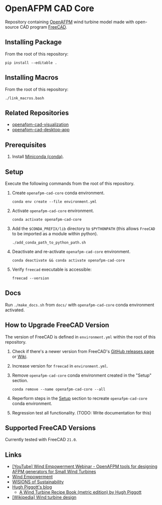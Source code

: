 # OpenAFPM CAD Core

Repository containing [OpenAFPM](https://www.openafpm.net/) wind turbine model made with open-source CAD program [FreeCAD](https://www.freecad.org/).

## Installing Package

From the root of this repository:

    pip install --editable .


## Installing Macros

From the root of this repository:

    ./link_macros.bash


## Related Repositories
* [openafpm-cad-visualization](https://github.com/gbroques/openafpm-cad-visualization)
* [openafpm-cad-desktop-app](https://github.com/gbroques/openafpm-cad-desktop-app)


## Prerequisites

1. Install [Miniconda (conda)](https://docs.conda.io/en/latest/miniconda.html).


## Setup
Execute the following commands from the root of this repository.

1. Create `openafpm-cad-core` conda environment.

       conda env create --file environment.yml

2. Activate `openafpm-cad-core` environment.

       conda activate openafpm-cad-core

3. Add the `$CONDA_PREFIX/lib` directory to `$PYTHONPATH` (this allows `FreeCAD` to be imported as a module within python).

       ./add_conda_path_to_python_path.sh

4. Deactivate and re-activate ``openafpm-cad-core`` environment.

       conda deactivate && conda activate openafpm-cad-core


5. Verify ``freecad`` executable is accessible:

       freecad --version


## Docs
Run `./make_docs.sh` from `docs/` with `openafpm-cad-core` conda environment activated.


## How to Upgrade FreeCAD Version
The version of FreeCAD is defined in `environment.yml` within the root of this repository.

1. Check if there's a newer version from FreeCAD's [GitHub releases page](https://github.com/FreeCAD/FreeCAD/releases) or [Wiki](https://wiki.freecad.org/Feature_list#Release_notes).
2. Increase version for `freecad` in `environment.yml`.
3. Remove `openafpm-cad-core` conda environment created in the "Setup" section.

       conda remove --name openafpm-cad-core --all

4. Reperform steps in the [Setup](#setup) section to recreate `openafpm-cad-core` conda environment.
5. Regression test all functionality. (TODO: Write documentation for this)


## Supported FreeCAD Versions

Currently tested with FreeCAD `21.0`.


## Links
* [[YouTube] Wind Empowerment Webinar - OpenAFPM tools for designing AFPM generators for Small Wind Turbines](https://www.youtube.com/watch?v=hk0j-qxkG9s&ab_channel=WindEmpowerment)
* [Wind Empowerment](https://windempowerment.com/)
* [WISIONS of Sustainability](https://wisions.net/)
* [Hugh Piggott's blog](http://scoraigwind.co.uk/)
  * [A Wind Turbine Recipe Book (metric edition) by Hugh Piggott](http://scoraigwind.co.uk/pdf-metric-edition-of-recipe-book-at-scribd/)
* [[Wikipedia] Wind turbine design](https://en.wikipedia.org/wiki/Wind_turbine_design)